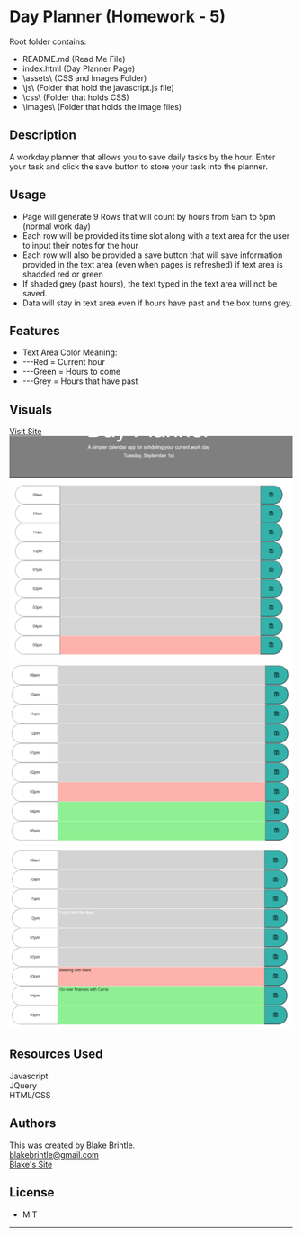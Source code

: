 # Day Planner (Homework - 5)

Root folder contains:
* README.md      (Read Me File)
* index.html     (Day Planner Page)
* \assets\       (CSS and Images Folder)
*   \js\        (Folder that hold the javascript.js file)
*   \css\       (Folder that holds CSS)
*   \images\     (Folder that holds the image files)


## Description
A workday planner that allows you to save daily tasks by the hour. Enter your task and click the save button to store your task into the planner.


## Usage
* Page will generate 9 Rows that will count by hours from 9am to 5pm (normal work day)
* Each row will be provided its time slot along with a text area for the user to input their notes for the hour
* Each row will also be provided a save button that will save information provided in the text area (even when pages is refreshed) if text area is shadded red or green
* If shaded grey (past hours), the text typed in the text area will not be saved.
* Data will stay in text area even if hours have past and the box turns grey.


## Features
* Text Area Color Meaning:
* ---Red = Current hour
* ---Green = Hours to come
* ---Grey = Hours that have past


## Visuals
<a href="https://bbrintle.github.io/5-Day-Planner/">Visit Site</a>
<br>
<img src="./assets/images/DayPlannerView.PNG">
<img src="./assets/images/DayPlannerView2.PNG">
<img src="./assets/images/DayPlannerView3.PNG">


## Resources Used
Javascript
<br>
JQuery
<br>
HTML/CSS


## Authors
This was created by Blake Brintle. 
<br>
blakebrintle@gmail.com
<br>
<a href="https://bbrintle.github.io/">Blake's Site</a>


## License
* MIT

- - -